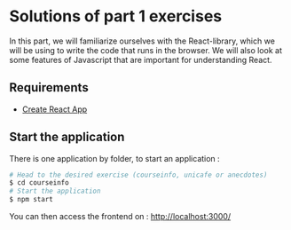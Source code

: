 # Solutions of part 1 exercises

In this part, we will familiarize ourselves with the React-library, which we will be using to write the code that runs in the browser. We will also look at some features of Javascript that are important for understanding React.

## Requirements
* [Create React App](https://github.com/facebook/create-react-app)


## Start the application

There is one application by folder, to start an application :

```bash
# Head to the desired exercise (courseinfo, unicafe or anecdotes)
$ cd courseinfo
# Start the application
$ npm start
```

You can then access the frontend on : [http://localhost:3000/](http://localhost:3000/)
